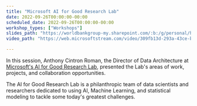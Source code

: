 ```yaml
---
title: "Microsoft AI for Good Research Lab"
date: 2022-09-26T00:00:00-00:00
scheduled_date: 2022-09-26T00:00:00-00:00
workshop_types: ["Workshops"]
slides_path: "https://worldbankgroup-my.sharepoint.com/:b:/g/personal/hkrambeck_worldbank_org/EdAyzrK3if5OrdMTgSD8CyoBZJkVskqNztmuh6xzARUQ_w?e=PEGlWf"
video_path: "https://web.microsoftstream.com/video/309fb13d-293a-43ce-b89f-fba104998a27"

---
```


In this session, Anthony Cintron Roman, the Director of Data Architecture at [Microsoft's AI for Good Research Lab](https://www.microsoft.com/en-us/research/group/ai-for-good-research-lab/), presented the Lab's areas of work, projects, and collaboration opportunities.  

The AI for Good Research Lab is a philanthropic team of data scientists and researchers dedicated to using AI, Machine Learning, and statistical modeling to tackle some today's greatest challenges.​​
